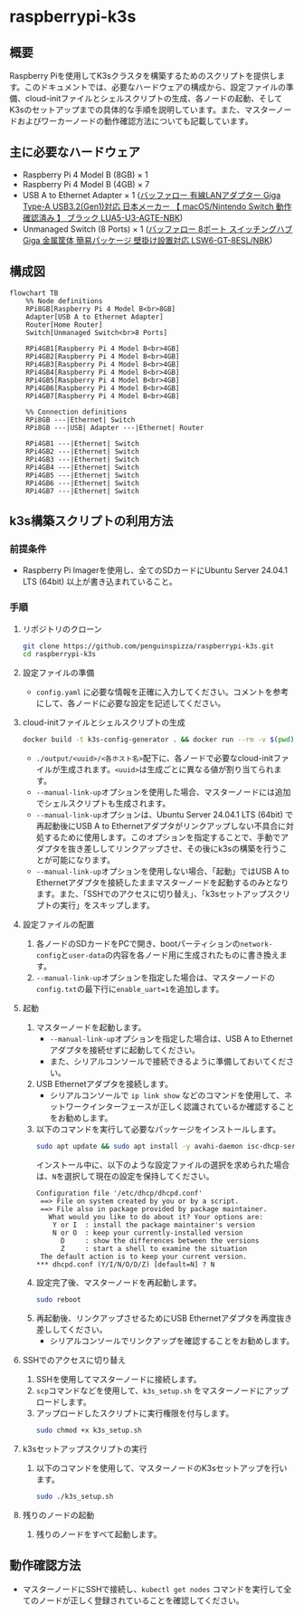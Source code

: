 # raspberrypi-k3s

## 概要
Raspberry Piを使用してK3sクラスタを構築するためのスクリプトを提供します。このドキュメントでは、必要なハードウェアの構成から、設定ファイルの準備、cloud-initファイルとシェルスクリプトの生成、各ノードの起動、そしてK3sのセットアップまでの具体的な手順を説明しています。また、マスターノードおよびワーカーノードの動作確認方法についても記載しています。
## 主に必要なハードウェア
- Raspberry Pi 4 Model B (8GB) × 1
- Raspberry Pi 4 Model B (4GB) × 7
- USB A to Ethernet Adapter × 1 ([バッファロー 有線LANアダプター Giga Type-A USB3.2(Gen1)対応 日本メーカー 【 macOS/Nintendo Switch 動作確認済み 】 ブラック LUA5-U3-AGTE-NBK](https://amzn.asia/d/bGedPpg))
- Unmanaged Switch (8 Ports) × 1 ([バッファロー 8ポート スイッチングハブ Giga 金属筐体 簡易パッケージ 壁掛け設置対応 LSW6-GT-8ESL/NBK](https://amzn.asia/d/hty88OI))

## 構成図

```mermaid
flowchart TB
    %% Node definitions
    RPi8GB[Raspberry Pi 4 Model B<br>8GB]
    Adapter[USB A to Ethernet Adapter]
    Router[Home Router]
    Switch[Unmanaged Switch<br>8 Ports]

    RPi4GB1[Raspberry Pi 4 Model B<br>4GB]
    RPi4GB2[Raspberry Pi 4 Model B<br>4GB]
    RPi4GB3[Raspberry Pi 4 Model B<br>4GB]
    RPi4GB4[Raspberry Pi 4 Model B<br>4GB]
    RPi4GB5[Raspberry Pi 4 Model B<br>4GB]
    RPi4GB6[Raspberry Pi 4 Model B<br>4GB]
    RPi4GB7[Raspberry Pi 4 Model B<br>4GB]

    %% Connection definitions
    RPi8GB ---|Ethernet| Switch
    RPi8GB ---|USB| Adapter ---|Ethernet| Router

    RPi4GB1 ---|Ethernet| Switch
    RPi4GB2 ---|Ethernet| Switch
    RPi4GB3 ---|Ethernet| Switch
    RPi4GB4 ---|Ethernet| Switch
    RPi4GB5 ---|Ethernet| Switch
    RPi4GB6 ---|Ethernet| Switch
    RPi4GB7 ---|Ethernet| Switch
```

## k3s構築スクリプトの利用方法
### 前提条件
- Raspberry Pi Imagerを使用し、全てのSDカードにUbuntu Server 24.04.1 LTS (64bit) 以上が書き込まれていること。

### 手順
1. リポジトリのクローン
    ```sh
    git clone https://github.com/penguinspizza/raspberrypi-k3s.git
    cd raspberrypi-k3s
    ```

1. 設定ファイルの準備
    - `config.yaml` に必要な情報を正確に入力してください。コメントを参考にして、各ノードに必要な設定を記述してください。

1. cloud-initファイルとシェルスクリプトの生成
    ```sh
    docker build -t k3s-config-generator . && docker run --rm -v $(pwd)/output:/app/output k3s-config-generator --manual-link-up
    ```
    - `./output/<uuid>/<各ホスト名>`配下に、各ノードで必要なcloud-initファイルが生成されます。`<uuid>`は生成ごとに異なる値が割り当てられます。
    - `--manual-link-up`オプションを使用した場合、マスターノードには追加でシェルスクリプトも生成されます。
    - `--manual-link-up`オプションは、Ubuntu Server 24.04.1 LTS (64bit) で再起動後にUSB A to Ethernetアダプタがリンクアップしない不具合に対処するために使用します。このオプションを指定することで、手動でアダプタを抜き差ししてリンクアップさせ、その後にk3sの構築を行うことが可能になります。
    - `--manual-link-up`オプションを使用しない場合、「起動」ではUSB A to Ethernetアダプタを接続したままマスターノードを起動するのみとなります。また、「SSHでのアクセスに切り替え」、「k3sセットアップスクリプトの実行」をスキップします。

1. 設定ファイルの配置
    1. 各ノードのSDカードをPCで開き、bootパーティションの`network-config`と`user-data`の内容を各ノード用に生成されたものに書き換えます。
    1. `--manual-link-up`オプションを指定した場合は、マスターノードの`config.txt`の最下行に`enable_uart=1`を追加します。
1. 起動
    1. マスターノードを起動します。
       - `--manual-link-up`オプションを指定した場合は、USB A to Ethernetアダプタを接続せずに起動してください。
       - また、シリアルコンソールで接続できるように準備しておいてください。
    1. USB Ethernetアダプタを接続します。
       - シリアルコンソールで `ip link show` などのコマンドを使用して、ネットワークインターフェースが正しく認識されているか確認することをお勧めします。
    1. 以下のコマンドを実行して必要なパッケージをインストールします。
       ```sh
       sudo apt update && sudo apt install -y avahi-daemon isc-dhcp-server
       ```
       インストール中に、以下のような設定ファイルの選択を求められた場合は、`N`を選択して現在の設定を保持してください。
       ```
       Configuration file '/etc/dhcp/dhcpd.conf'
        ==> File on system created by you or by a script.
        ==> File also in package provided by package maintainer.
          What would you like to do about it? Your options are:
           Y or I  : install the package maintainer's version
           N or O  : keep your currently-installed version
             D     : show the differences between the versions
             Z     : start a shell to examine the situation
        The default action is to keep your current version.
       *** dhcpd.conf (Y/I/N/O/D/Z) [default=N] ? N
       ```
    1. 設定完了後、マスターノードを再起動します。
       ```sh
       sudo reboot
       ```
    1. 再起動後、リンクアップさせるためにUSB Ethernetアダプタを再度抜き差ししてください。
       - シリアルコンソールでリンクアップを確認することをお勧めします。

1. SSHでのアクセスに切り替え
    1. SSHを使用してマスターノードに接続します。
    1. `scp`コマンドなどを使用して、`k3s_setup.sh` をマスターノードにアップロードします。
    1. アップロードしたスクリプトに実行権限を付与します。
       ```sh
       sudo chmod +x k3s_setup.sh
       ```

1. k3sセットアップスクリプトの実行
    1. 以下のコマンドを使用して、マスターノードのK3sセットアップを行います。
       ```sh
       sudo ./k3s_setup.sh
       ```

1. 残りのノードの起動
    1. 残りのノードをすべて起動します。

## 動作確認方法
- マスターノードにSSHで接続し、`kubectl get nodes` コマンドを実行して全てのノードが正しく登録されていることを確認してください。
